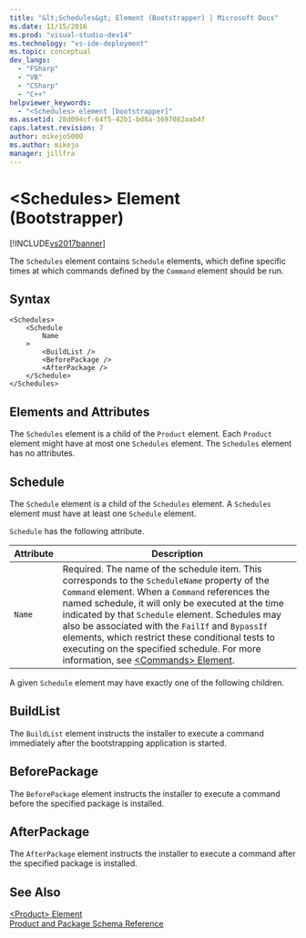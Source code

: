 ```yaml
---
title: "&lt;Schedules&gt; Element (Bootstrapper) | Microsoft Docs"
ms.date: 11/15/2016
ms.prod: "visual-studio-dev14"
ms.technology: "vs-ide-deployment"
ms.topic: conceptual
dev_langs: 
  - "FSharp"
  - "VB"
  - "CSharp"
  - "C++"
helpviewer_keywords: 
  - "<Schedules> element [bootstrapper]"
ms.assetid: 28d094cf-64f5-42b1-bd8a-3697082aab4f
caps.latest.revision: 7
author: mikejo5000
ms.author: mikejo
manager: jillfra
---
```

# &lt;Schedules&gt; Element (Bootstrapper)
[!INCLUDE[vs2017banner](../includes/vs2017banner.md)]

The `Schedules` element contains `Schedule` elements, which define specific times at which commands defined by the `Command` element should be run.  
  
## Syntax  
  
```  
<Schedules>  
    <Schedule  
        Name  
    >  
        <BuildList />  
        <BeforePackage />  
        <AfterPackage />  
    </Schedule>  
</Schedules>  
```  
  
## Elements and Attributes  
 The `Schedules` element is a child of the `Product` element. Each `Product` element might have at most one `Schedules` element. The `Schedules` element has no attributes.  
  
## Schedule  
 The `Schedule` element is a child of the `Schedules` element. A `Schedules` element must have at least one `Schedule` element.  
  
 `Schedule` has the following attribute.  
  
|Attribute|Description|  
|---------------|-----------------|  
|`Name`|Required. The name of the schedule item. This corresponds to the `ScheduleName` property of the `Command` element. When a `Command` references the named schedule, it will only be executed at the time indicated by that `Schedule` element. Schedules may also be associated with the `FailIf` and `BypassIf` elements, which restrict these conditional tests to executing on the specified schedule. For more information, see [\<Commands> Element](../deployment/commands-element-bootstrapper.md).|  
  
 A given `Schedule` element may have exactly one of the following children.  
  
## BuildList  
 The `BuildList` element instructs the installer to execute a command immediately after the bootstrapping application is started.  
  
## BeforePackage  
 The `BeforePackage` element instructs the installer to execute a command before the specified package is installed.  
  
## AfterPackage  
 The `AfterPackage` element instructs the installer to execute a command after the specified package is installed.  
  
## See Also  
 [\<Product> Element](../deployment/product-element-bootstrapper.md)   
 [Product and Package Schema Reference](../deployment/product-and-package-schema-reference.md)
